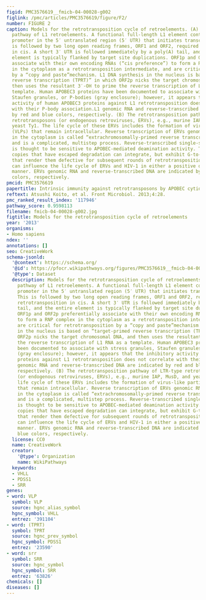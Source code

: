 ```yaml
---
figid: PMC3576619__fmicb-04-00028-g002
figlink: /pmc/articles/PMC3576619/figure/F2/
number: FIGURE 2
caption: Models for the retrotransposition cycle of retroelements. (A) The retrotransposition
  pathway of L1 retroelements. A functional full-length L1 element contains an internal
  promoter in the 5′ untranslated region (5′ UTR) that initiates transcription. This
  is followed by two long open reading frames, ORF1 and ORF2, required for retrotransposition
  in cis. A short 3′ UTR is followed immediately by a poly(A) tail, and the entire
  element is typically flanked by target site duplications. ORF1p and ORF2p preferentially
  associate with their own encoding RNAs (“cis preference”) to form a RNP complex
  in the cytoplasm as a retrotransposition intermediate, and are critical for retrotransposition
  by a “copy and paste”mechanism. L1 DNA synthesis in the nucleus is based on “target-primed
  reverse transcription (TPRT)” in which ORF2p nicks the target chromosomal DNA, and
  then uses the resultant 3′-OH to prime the reverse transcription of L1 RNA as a
  template. Human APOBEC3 proteins have been documented to associate with stress granules,
  Staufen granules, or P-bodies (gray enclosure); however, it appears that the inhibitory
  activity of human APOBEC3 proteins against L1 retrotransposition does not correlate
  with their P-body association.L1 genomic RNA and reverse-transcribed DNA are indicated
  by red and blue colors, respectively. (B) The retrotransposition pathway of LTR-type
  retrotransposons (or endogenous retroviruses, ERVs), e.g., murine IAP, MusD, and
  yeast Ty1. The life cycle of these ERVs includes the formation of virus-like particles
  (VLPs) that remain intracellular. Reverse transcription of ERVs genomic RNA occurring
  in the cytoplasm is called “extrachromosomally-primed reverse transcription (EPRT)”,
  and is a complicated, multistep process. Reverse-transcribed single-stranded DNA
  is thought to be sensitive to APOBEC-mediated deamination activity. The proviral
  copies that have escaped degradation can integrate, but exhibit G-to-A mutations
  that render them defective for subsequent rounds of retrotransposition. P-bodies
  can influence the life cycle of ERVs and HIV-1 in either a positive or negative
  manner. ERVs genomic RNA and reverse-transcribed DNA are indicated by red and blue
  colors, respectively.
pmcid: PMC3576619
papertitle: Intrinsic immunity against retrotransposons by APOBEC cytidine deaminases.
reftext: Atsushi Koito, et al. Front Microbiol. 2013;4:28.
pmc_ranked_result_index: '117946'
pathway_score: 0.9598113
filename: fmicb-04-00028-g002.jpg
figtitle: Models for the retrotransposition cycle of retroelements
year: '2013'
organisms:
- Homo sapiens
ndex: ''
annotations: []
seo: CreativeWork
schema-jsonld:
  '@context': https://schema.org/
  '@id': https://pfocr.wikipathways.org/figures/PMC3576619__fmicb-04-00028-g002.html
  '@type': Dataset
  description: Models for the retrotransposition cycle of retroelements. (A) The retrotransposition
    pathway of L1 retroelements. A functional full-length L1 element contains an internal
    promoter in the 5′ untranslated region (5′ UTR) that initiates transcription.
    This is followed by two long open reading frames, ORF1 and ORF2, required for
    retrotransposition in cis. A short 3′ UTR is followed immediately by a poly(A)
    tail, and the entire element is typically flanked by target site duplications.
    ORF1p and ORF2p preferentially associate with their own encoding RNAs (“cis preference”)
    to form a RNP complex in the cytoplasm as a retrotransposition intermediate, and
    are critical for retrotransposition by a “copy and paste”mechanism. L1 DNA synthesis
    in the nucleus is based on “target-primed reverse transcription (TPRT)” in which
    ORF2p nicks the target chromosomal DNA, and then uses the resultant 3′-OH to prime
    the reverse transcription of L1 RNA as a template. Human APOBEC3 proteins have
    been documented to associate with stress granules, Staufen granules, or P-bodies
    (gray enclosure); however, it appears that the inhibitory activity of human APOBEC3
    proteins against L1 retrotransposition does not correlate with their P-body association.L1
    genomic RNA and reverse-transcribed DNA are indicated by red and blue colors,
    respectively. (B) The retrotransposition pathway of LTR-type retrotransposons
    (or endogenous retroviruses, ERVs), e.g., murine IAP, MusD, and yeast Ty1. The
    life cycle of these ERVs includes the formation of virus-like particles (VLPs)
    that remain intracellular. Reverse transcription of ERVs genomic RNA occurring
    in the cytoplasm is called “extrachromosomally-primed reverse transcription (EPRT)”,
    and is a complicated, multistep process. Reverse-transcribed single-stranded DNA
    is thought to be sensitive to APOBEC-mediated deamination activity. The proviral
    copies that have escaped degradation can integrate, but exhibit G-to-A mutations
    that render them defective for subsequent rounds of retrotransposition. P-bodies
    can influence the life cycle of ERVs and HIV-1 in either a positive or negative
    manner. ERVs genomic RNA and reverse-transcribed DNA are indicated by red and
    blue colors, respectively.
  license: CC0
  name: CreativeWork
  creator:
    '@type': Organization
    name: WikiPathways
  keywords:
  - VHLL
  - PDSS1
  - SRR
genes:
- word: VLP
  symbol: VLP
  source: hgnc_alias_symbol
  hgnc_symbol: VHLL
  entrez: '391104'
- word: (TPRT)
  symbol: TPRT
  source: hgnc_prev_symbol
  hgnc_symbol: PDSS1
  entrez: '23590'
- word: srr
  symbol: SRR
  source: hgnc_symbol
  hgnc_symbol: SRR
  entrez: '63826'
chemicals: []
diseases: []
---
```

